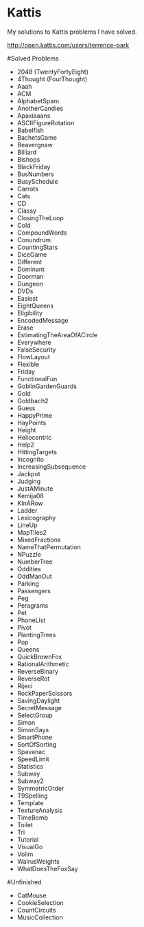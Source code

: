 # Kattis
My solutions to Kattis problems I have solved.

http://open.kattis.com/users/terrence-park

#Solved Problems
- 2048 (TwentyFortyEight)
- 4Thought (FourThought)
- Aaah
- ACM
- AlphabetSpam
- AnotherCandies
- Apaxiaaans
- ASCIIFigureRotation
- Babelfish
- BachetsGame
- Beavergnaw
- Billiard
- Bishops
- BlackFriday
- BusNumbers
- BusySchedule
- Carrots
- Cats
- CD
- Classy
- ClosingTheLoop
- Cold
- CompoundWords
- Conundrum
- CountingStars
- DiceGame
- Different
- Dominant
- Doorman
- Dungeon
- DVDs
- Easiest
- EightQueens
- Eligibility
- EncodedMessage
- Erase
- EstimatingTheAreaOfACircle
- Everywhere
- FalseSecurity
- FlowLayout
- Flexible
- Friday
- FunctionalFun
- GoblinGardenGuards
- Gold
- Goldbach2
- Guess
- HappyPrime
- HayPoints
- Height
- Heliocentric
- Help2
- HittingTargets
- Incognito
- IncreasingSubsequence
- Jackpot
- Judging
- JustAMinute
- Kemija08
- KInARow
- Ladder
- Lexicography
- LineUp
- MapTiles2
- MixedFractions
- NameThatPermutation
- NPuzzle
- NumberTree
- Oddities
- OddManOut
- Parking
- Passengers
- Peg
- Peragrams
- Pet
- PhoneList
- Pivot
- PlantingTrees
- Pop
- Queens
- QuickBrownFox
- RationalArithmetic
- ReverseBinary
- ReverseRot
- Rijeci
- RockPaperScissors
- SavingDaylight
- SecretMessage
- SelectGroup
- Simon
- SimonSays
- SmartPhone
- SortOfSorting
- Spavanac
- SpeedLimit
- Statistics
- Subway
- Subway2
- SymmetricOrder
- T9Spelling
- Template
- TextureAnalysis
- TimeBomb
- Toilet
- Tri
- Tutorial
- VisualGo
- Volim
- WalrusWeights
- WhatDoesTheFoxSay

#Unfinished
- CatMouse
- CookieSelection
- CountCircuits
- MusicCollection
